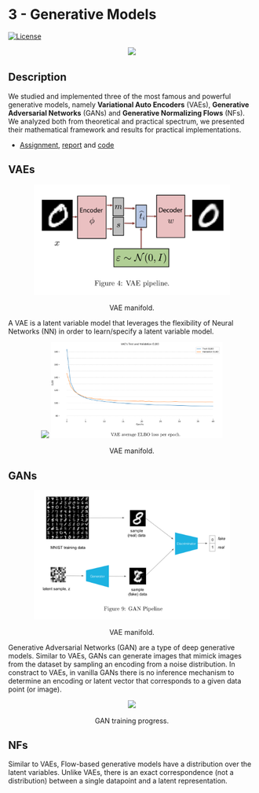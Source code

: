# 3 - Generative Models

[![License](http://img.shields.io/:license-mit-blue.svg)](LICENSE)

<p align="center">
  <img src="readme_imgs/generative_model.gif" width="150" />
</p>
<!-- <p align="center">
    Generate text with LSTM.
</p> -->

## Description
We studied and implemented three of the most famous and powerful generative models, namely __Variational Auto Encoders__ (VAEs), __Generative Adversarial Networks__ (GANs) and __Generative Normalizing Flows__ (NFs). We analyzed both from theoretical and practical spectrum, we presented their mathematical framework and results for practical implementations.

- [Assignment](3-Generative_models/assignment_3.pdf), [report](3-Generative_models/gatopoulos_report_assignment3.pdf) and [code](3-Generative_models/code)


## VAEs

<p align="center">
  <img src="readme_imgs/vae_pipeline.png" width="400" />
</p>
<p align="center">
    VAE manifold.
</p>

A VAE is a latent variable model that leverages the flexibility of Neural Networks (NN) in order to learn/specify a latent variable model.

<p align="center">
  <img src="readme_imgs/vae_manifold.gif" width="200" />
  <img src="readme_imgs/vae_elbo.png" width="350" />
</p>
<p align="center">
    VAE manifold.
</p>

## GANs

<p align="center">
  <img src="readme_imgs/gan_pipeline.png" width="400" />
</p>
<p align="center">
    VAE manifold.
</p>

Generative Adversarial Networks (GAN) are a type of deep generative models. Similar to VAEs, GANs can generate images that mimick images from the dataset by sampling an encoding from a noise distribution. In constract to VAEs, in vanilla GANs there is no inference mechanism to determine an encoding or latent vector that corresponds to a given data point (or image).

<p align="center">
  <img src="readme_imgs/gan_training.gif" width="500" />
</p>
<p align="center">
    GAN training progress.
</p>


## NFs
Similar to VAEs, Flow-based generative models have a distribution over the latent variables. Unlike VAEs, there is an exact correspondence (not a distribution) between a single datapoint and a latent representation.
